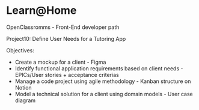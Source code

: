 # Learn@Home
OpenClassromms - Front-End developer path

Project10: Define User Needs for a Tutoring App

Objectives:
* Create a mockup for a client - Figma
* Identify functional application requirements based on client needs - EPICs/User stories + acceptance criterias 
* Manage a code project using agile methodology - Kanban structure on Notion
* Model a technical solution for a client using domain models - User case diagram
